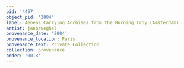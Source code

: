 ```yaml
---
pid: '4457'
object_pid: '2884'
label: Aeneas Carrying Anchises from the Burning Troy (Amsterdam)
artist: janbrueghel
provenance_date: '2004'
provenance_location: Paris
provenance_text: Private Collection
collection: provenance
order: '0018'
---
```

